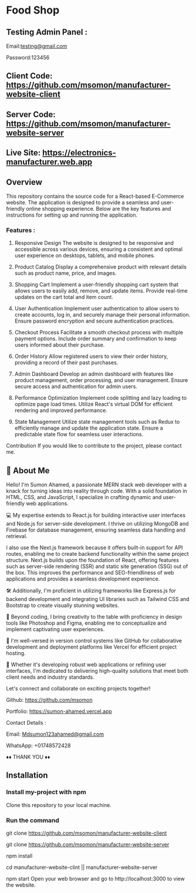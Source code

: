 
# Food Shop


## Testing Admin Panel :

   Email:testing@gmail.com         
   
   Password:123456
 
##    Client Code: https://github.com/msomon/manufacturer-website-client

##   Server Code: https://github.com/msomon/manufacturer-website-server

##   Live Site: https://electronics-manufacturer.web.app



## Overview

This repository contains the source code for a React-based E-Commerce website. The application is designed to provide a seamless and user-friendly online shopping experience. Below are the key features and instructions for setting up and running the application.

### Features : 

1. Responsive Design
The website is designed to be responsive and accessible across various devices, ensuring a consistent and optimal user experience on desktops, tablets, and mobile phones.
2. Product Catalog
Display a comprehensive product with relevant details such as product name, price, and images.

3. Shopping Cart
Implement a user-friendly shopping cart system that allows users to easily add, remove, and update items.
Provide real-time updates on the cart total and item count.

4. User Authentication
Implement user authentication to allow users to create accounts, log in, and securely manage their personal information.
Ensure password encryption and secure authentication practices.

5. Checkout Process
Facilitate a smooth checkout process with multiple payment options.
Include order summary and confirmation to keep users informed about their purchase.

6. Order History
Allow registered users to view their order history, providing a record of their past purchases.

7. Admin Dashboard
Develop an admin dashboard with features like product management, order processing, and user management.
Ensure secure access and authentication for admin users.

8. Performance Optimization
Implement code splitting and lazy loading to optimize page load times.
Utilize React's virtual DOM for efficient rendering and improved performance.

9. State Management
Utilize state management tools such as Redux to efficiently manage and update the application state.
Ensure a predictable state flow for seamless user interactions.




Contribution
If you would like to contribute to the project, please contact me.







## 🚀 About Me
Hello! I'm Sumon Ahamed, a passionate MERN stack web developer with a knack for turning ideas into reality through code. With a solid foundation in HTML, CSS, and JavaScript, I specialize in crafting dynamic and user-friendly web applications.

💻 My expertise extends to React.js for building interactive user interfaces and Node.js for server-side development. I thrive on utilizing MongoDB and Firebase for database management, ensuring seamless data handling and retrieval.

I also use the Next.js framework because it offers built-in support for API routes, enabling me to create backend functionality within the same project structure. Next.js builds upon the foundation of React, offering features such as server-side rendering (SSR) and static site generation (SSG) out of the box. This improves the performance and SEO-friendliness of web applications and provides a seamless development experience.

🛠️ Additionally, I'm proficient in utilizing frameworks like Express.js for backend development and integrating UI libraries such as Tailwind CSS and Bootstrap to create visually stunning websites.

🎨 Beyond coding, I bring creativity to the table with proficiency in design tools like Photoshop and Figma, enabling me to conceptualize and implement captivating user experiences.

🔧 I'm well-versed in version control systems like GitHub for collaborative development and deployment platforms like Vercel for efficient project hosting.

🚀 Whether it's developing robust web applications or refining user interfaces, I'm dedicated to delivering high-quality solutions that meet both client needs and industry standards.

Let's connect and collaborate on exciting projects together!


Github: https://github.com/msomon

Portfolio: https://sumon-ahamed.vercel.app

Contact Details :

Email: Mdsumon123ahamed@gmail.com

WhatsApp: +01748572428

 ♦♦ THANK YOU ♦♦

## Installation

### Install my-project with npm
 

Clone this repository to your local machine.

### Run the command 

git clone https://github.com/msomon/manufacturer-website-client

git clone https://github.com/msomon/manufacturer-website-server

npm install 

cd manufacturer-website-clint ||  manufacturer-website-server



npm start
Open your web browser and go to http://localhost:3000 to view the website.
  




